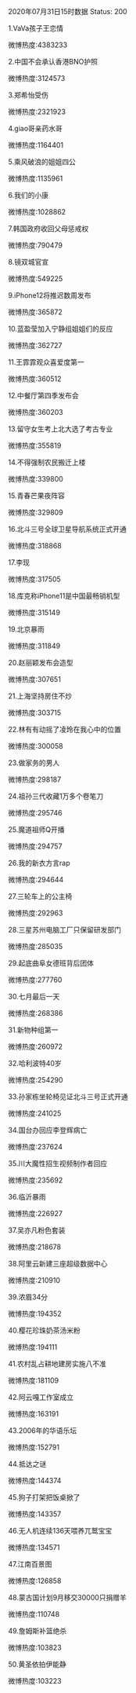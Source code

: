 2020年07月31日15时数据
Status: 200

1.VaVa孩子王恋情

微博热度:4383233

2.中国不会承认香港BNO护照

微博热度:3124573

3.郑希怡受伤

微博热度:2321923

4.giao哥亲药水哥

微博热度:1164401

5.乘风破浪的姐姐四公

微博热度:1135961

6.我们的小康

微博热度:1028862

7.韩国政府收回父母惩戒权

微博热度:790479

8.镜双城官宣

微博热度:549225

9.iPhone12将推迟数周发布

微博热度:365872

10.蓝盈莹加入宁静组姐姐们的反应

微博热度:362727

11.王霏霏观众喜爱度第一

微博热度:360512

12.中餐厅第四季发布会

微博热度:360203

13.留守女生考上北大选了考古专业

微博热度:355819

14.不得强制农民搬迁上楼

微博热度:339800

15.青春芒果夜阵容

微博热度:329809

16.北斗三号全球卫星导航系统正式开通

微博热度:318868

17.李现

微博热度:317505

18.库克称iPhone11是中国最畅销机型

微博热度:315149

19.北京暴雨

微博热度:311849

20.赵丽颖发布会造型

微博热度:307651

21.上海坚持房住不炒

微博热度:303715

22.林有有动摇了凌玲在我心中的位置

微博热度:300058

23.做家务的男人

微博热度:298187

24.祖孙三代收藏1万多个卷笔刀

微博热度:295746

25.魔道祖师Q开播

微博热度:294757

26.我的新衣方言rap

微博热度:294644

27.三轮车上的公主椅

微博热度:292963

28.三星苏州电脑工厂只保留研发部门

微博热度:285035

29.起底曲阜女德班背后团体

微博热度:277760

30.七月最后一天

微博热度:268386

31.新物种组第一

微博热度:260972

32.哈利波特40岁

微博热度:254290

33.孙家栋坐轮椅见证北斗三号正式开通

微博热度:241025

34.国台办回应李登辉病亡

微博热度:237624

35.川大魔性招生视频制作者回应

微博热度:235692

36.临沂暴雨

微博热度:226927

37.吴亦凡粉色套装

微博热度:218678

38.阿里云新建三座超级数据中心

微博热度:210910

39.浓眉34分

微博热度:194352

40.樱花珍珠奶茶汤米粉

微博热度:194111

41.农村乱占耕地建房实施八不准

微博热度:181109

42.阿云嘎工作室成立

微博热度:163191

43.2006年的华语乐坛

微博热度:152791

44.抵达之谜

微博热度:144374

45.狗子打架把饭桌掀了

微博热度:143357

46.无人机连续136天喂养兀鹫宝宝

微博热度:134571

47.江南百景图

微博热度:126858

48.蒙古国计划9月移交30000只捐赠羊

微博热度:110748

49.詹姆斯补篮绝杀

微博热度:103823

50.黄圣依拍伊能静

微博热度:103223

